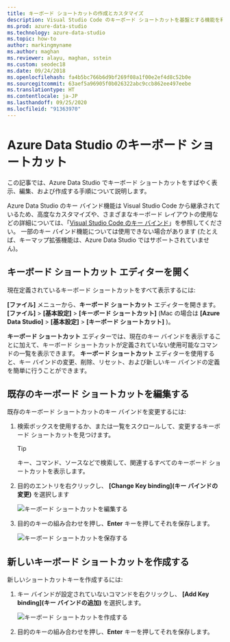 ```yaml
---
title: キーボード ショートカットの作成とカスタマイズ
description: Visual Studio Code のキーボード ショートカットを基盤とする機能を利用し、Azure Data Studio でキーボード ショートカットを表示、編集、作成する方法について説明します。
ms.prod: azure-data-studio
ms.technology: azure-data-studio
ms.topic: how-to
author: markingmyname
ms.author: maghan
ms.reviewer: alayu, maghan, sstein
ms.custom: seodec18
ms.date: 09/24/2018
ms.openlocfilehash: fa4b5bc766b6d9bf269f08a1f00e2ef4d8c52b0e
ms.sourcegitcommit: 63aef5a96905f0b026322abc9ccb862ee497eebe
ms.translationtype: HT
ms.contentlocale: ja-JP
ms.lasthandoff: 09/25/2020
ms.locfileid: "91363970"
---
```

# <a name="keyboard-shortcuts-in-azure-data-studio"></a>Azure Data Studio のキーボード ショートカット

この記事では、Azure Data Studio でキーボード ショートカットをすばやく表示、編集、および作成する手順について説明します。

Azure Data Studio のキー バインド機能は Visual Studio Code から継承されているため、高度なカスタマイズや、さまざまなキーボード レイアウトの使用などの詳細については、「[Visual Studio Code のキー バインド](https://code.visualstudio.com/docs/getstarted/keybindings)」を参照してください。 一部のキー バインド機能については使用できない場合があります (たとえば、キーマップ拡張機能は、Azure Data Studio ではサポートされていません)。

## <a name="open-the-keyboard-shortcuts-editor"></a>キーボード ショートカット エディターを開く

現在定義されているキーボード ショートカットをすべて表示するには:

**[ファイル]** メニューから、**キーボード ショートカット** エディターを開きます。 **[ファイル]**  >  **[基本設定]**  >  **[キーボード ショートカット]** (Mac の場合は **[Azure Data Studio]**  >  **[基本設定]**  >  **[キーボード ショートカット]** )。

**キーボード ショートカット** エディターでは、現在のキー バインドを表示することに加えて、キーボード ショートカットが定義されていない使用可能なコマンドの一覧を表示できます。 **キーボード ショートカット** エディターを使用すると、キー バインドの変更、削除、リセット、および新しいキー バインドの定義を簡単に行うことができます。  

## <a name="edit-existing-keyboard-shortcuts"></a>既存のキーボード ショートカットを編集する

既存のキーボード ショートカットのキー バインドを変更するには:

1. 検索ボックスを使用するか、または一覧をスクロールして、変更するキーボード ショートカットを見つけます。
   > [!TIP]
   > キー、コマンド、ソースなどで検索して、関連するすべてのキーボード ショートカットを表示します。

2. 目的のエントリを右クリックし、 **[Change Key binding]\(キー バインドの変更\)** を選択します

   ![キーボード ショートカットを編集する](media/keyboard-shortcuts/change-keybinding.png)

3. 目的のキーの組み合わせを押し、**Enter** キーを押してそれを保存します。 

   ![キーボード ショートカットを保存する](media/keyboard-shortcuts/save-keybinding.png)

## <a name="create-new-keyboard-shortcuts"></a>新しいキーボード ショートカットを作成する

新しいショートカットキーを作成するには:

1. キー バインドが設定されていないコマンドを右クリックし、 **[Add Key binding]\(キー バインドの追加\)** を選択します。

   ![キーボード ショートカットを作成する](media/keyboard-shortcuts/add-keybinding.png)

2. 目的のキーの組み合わせを押し、**Enter** キーを押してそれを保存します。